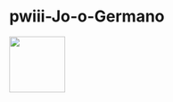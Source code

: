 # pwiii-Jo-o-Germano

<img src="https://pbs.twimg.com/profile_images/1876765399687049216/kLaAM_SN_400x400.jpg" width="100" height="100"/>
